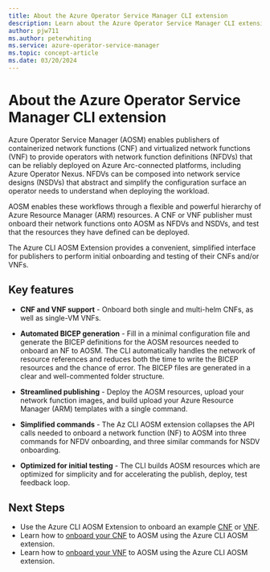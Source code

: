 ```yaml
---
title: About the Azure Operator Service Manager CLI extension
description: Learn about the Azure Operator Service Manager CLI extension.
author: pjw711
ms.author: peterwhiting
ms.service: azure-operator-service-manager
ms.topic: concept-article
ms.date: 03/20/2024
---
```

# About the Azure Operator Service Manager CLI extension

Azure Operator Service Manager (AOSM) enables publishers of containerized network functions (CNF) and virtualized network functions (VNF) to provide operators with network function definitions (NFDVs) that can be reliably deployed on Azure Arc-connected platforms, including Azure Operator Nexus. NFDVs can be composed into network service designs (NSDVs) that abstract and simplify the configuration surface an operator needs to understand when deploying the workload.

AOSM enables these workflows through a flexible and powerful hierarchy of Azure Resource Manager (ARM) resources. A CNF or VNF publisher must onboard their network functions onto AOSM as NFDVs and NSDVs, and test that the resources they have defined can be deployed.

The Azure CLI AOSM Extension provides a convenient, simplified interface for publishers to perform initial onboarding and testing of their CNFs and/or VNFs.

## Key features

- **CNF and VNF support** - Onboard both single and multi-helm CNFs, as well as single-VM VNFs.

- **Automated BICEP generation** - Fill in a minimal configuration file and generate the BICEP definitions for the AOSM resources needed to onboard an NF to AOSM. The CLI automatically handles the network of resource references and reduces both the time to write the BICEP resources and the chance of error. The BICEP files are generated in a clear and well-commented folder structure.

- **Streamlined publishing** - Deploy the AOSM resources, upload your network function images, and build upload your Azure Resource Manager (ARM) templates with a single command.

- **Simplified commands** - The Az CLI AOSM extension collapses the API calls needed to onboard a network function (NF) to AOSM into three commands for NFDV onboarding, and three similar commands for NSDV onboarding.

- **Optimized for initial testing** - The CLI builds AOSM resources which are optimized for simplicity and for accelerating the publish, deploy, test feedback loop.

## Next Steps

- Use the Azure CLI AOSM Extension to onboard an example [CNF](quickstart-containerized-network-function-prerequisites.md) or [VNF](quickstart-virtualized-network-function-prerequisites.md).
- Learn how to [onboard your CNF](how-to-onboard-containerized-network-function-cli.md) to AOSM using the Azure CLI AOSM extension.
- Learn how to [onboard your VNF](how-to-onboard-virtualized-network-function-cli.md) to AOSM using the Azure CLI AOSM extension.
